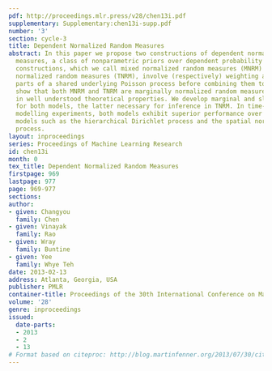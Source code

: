 ```yaml
---
pdf: http://proceedings.mlr.press/v28/chen13i.pdf
supplementary: Supplementary:chen13i-supp.pdf
number: '3'
section: cycle-3
title: Dependent Normalized Random Measures
abstract: In this paper we propose two constructions of dependent normalized random
  measures, a class of nonparametric priors over dependent probability measures. Our
  constructions, which we call mixed normalized random measures (MNRM) and thinned
  normalized random measures (TNRM), involve (respectively) weighting and thinning
  parts of a shared underlying Poisson process before combining them together. We
  show that both MNRM and TNRM are marginally normalized random measures, resulting
  in well understood theoretical properties. We develop marginal and slice samplers
  for both models, the latter necessary for inference in TNRM. In time-varying topic
  modelling experiments, both models exhibit superior performance over related dependent
  models such as the hierarchical Dirichlet process and the spatial normalized Gamma
  process.
layout: inproceedings
series: Proceedings of Machine Learning Research
id: chen13i
month: 0
tex_title: Dependent Normalized Random Measures
firstpage: 969
lastpage: 977
page: 969-977
sections: 
author:
- given: Changyou
  family: Chen
- given: Vinayak
  family: Rao
- given: Wray
  family: Buntine
- given: Yee
  family: Whye Teh
date: 2013-02-13
address: Atlanta, Georgia, USA
publisher: PMLR
container-title: Proceedings of the 30th International Conference on Machine Learning
volume: '28'
genre: inproceedings
issued:
  date-parts:
  - 2013
  - 2
  - 13
# Format based on citeproc: http://blog.martinfenner.org/2013/07/30/citeproc-yaml-for-bibliographies/
---
```

